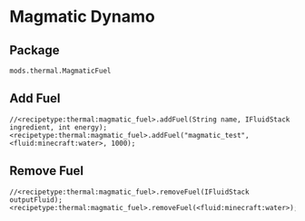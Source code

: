# Magmatic Dynamo

## Package

`mods.thermal.MagmaticFuel`

## Add Fuel

```zenscript
//<recipetype:thermal:magmatic_fuel>.addFuel(String name, IFluidStack ingredient, int energy);
<recipetype:thermal:magmatic_fuel>.addFuel("magmatic_test", <fluid:minecraft:water>, 1000);
```

## Remove Fuel

```zenscript
//<recipetype:thermal:magmatic_fuel>.removeFuel(IFluidStack outputFluid);
<recipetype:thermal:magmatic_fuel>.removeFuel(<fluid:minecraft:water>);
```
